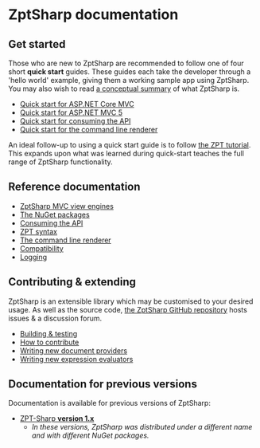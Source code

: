 # ZptSharp documentation

## Get started

Those who are new to ZptSharp are recommended to follow one of four short **quick start** guides. These guides each take the developer through a 'hello world' example, giving them a working sample app using ZptSharp. You may also wish to read [a conceptual summary] of what ZptSharp is.

* [Quick start for ASP.NET Core MVC]
* [Quick start for ASP.NET MVC 5]
* [Quick start for consuming the API]
* [Quick start for the command line renderer]

An ideal follow-up to using a quick start guide is to follow [the ZPT tutorial]. This expands upon what was learned during quick-start teaches the full range of ZptSharp functionality.

[a conceptual summary]: WhatIsZptSharp.md
[Quick start for ASP.NET MVC 5]: QuickStart/Mvc5.md
[Quick start for ASP.NET Core MVC]: QuickStart/MvcCore.md
[Quick start for the command line renderer]: QuickStart/CliApp.md
[Quick start for consuming the API]: QuickStart/ConsumingTheApi.md
[the ZPT tutorial]: ZptTutorial/index.md

## Reference documentation

* [ZptSharp MVC view engines]
* [The NuGet packages]
* [Consuming the API]
* [ZPT syntax]
* [The command line renderer]
* [Compatibility]
* [Logging]

[ZptSharp MVC view engines]: ViewEngines.md
[The NuGet packages]: NuGetPackages.md
[Consuming the API]: ../api/index.md
[ZPT syntax]: ZPTReference/index.md
[The command line renderer]: CliRenderer.md
[Compatibility]: Compatibility.md
[Logging]: Logging.md

## Contributing & extending

ZptSharp is an extensible library which may be customised to your desired usage.
As well as the source code, [the ZptSharp GitHub repository] hosts issues & a discussion forum.

* [Building & testing]
* [How to contribute]
* [Writing new document providers]
* [Writing new expression evaluators]

[the ZptSharp GitHub repository]: https://github.com/csf-dev/ZPT-Sharp
[Building & testing]: BuildAndTest.md
[How to contribute]: Contributing.md
[Writing new document providers]: WritingDocumentProviders.md
[Writing new expression evaluators]: WritingExpressionEvaluators.md

## Documentation for previous versions

Documentation is available for previous versions of ZptSharp:

* [ZPT-Sharp **version 1.x**](https://csf-dev.github.io/ZPT-Sharp/_legacy/v1.x/)
  * _In these versions, ZptSharp was distributed under a different name and with different NuGet packages._
